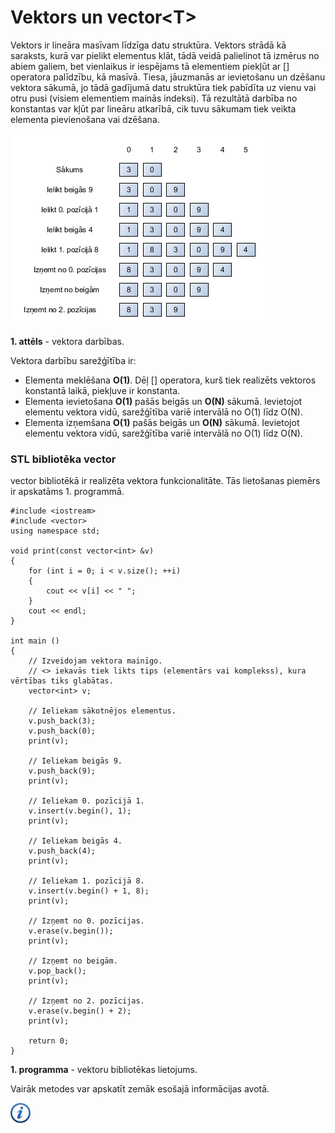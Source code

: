 # Vektors un vector&lt;T&gt;

Vektors ir lineāra masīvam līdzīga datu struktūra. Vektors strādā kā saraksts, kurā var pielikt elementus klāt, tādā veidā palielinot tā izmērus no abiem galiem, bet vienlaikus ir iespējams tā elementiem piekļūt ar [] operatora palīdzību, kā masīvā. Tiesa, jāuzmanās ar ievietošanu un dzēšanu vektora sākumā, jo tādā gadījumā datu struktūra tiek pabīdīta uz vienu vai otru pusi (visiem elementiem mainās indeksi). Tā rezultātā darbība no konstantas var kļūt par lineāru atkarībā, cik tuvu sākumam tiek veikta elementa pievienošana vai dzēšana.

![Vektors](/media/theory/vector.png)

**1. attēls** - vektora darbības.

Vektora darbību sarežģītība ir:

- Elementa meklēšana **O(1)**. Dēļ [] operatora, kurš tiek realizēts vektoros konstantā laikā, piekļuve ir konstanta.
- Elementa ievietošana **O(1)** pašās beigās un **O(N)** sākumā. Ievietojot elementu vektora vidū, sarežģītība variē intervālā no O(1) līdz O(N). 
- Elementa izņemšana **O(1)** pašās beigās un **O(N)** sākumā. Ievietojot elementu vektora vidū, sarežģītība variē intervālā no O(1) līdz O(N). 

### STL bibliotēka vector

vector bibliotēkā ir realizēta vektora funkcionalitāte. Tās lietošanas piemērs ir apskatāms 1. programmā.

```
#include <iostream>
#include <vector>
using namespace std;

void print(const vector<int> &v)
{
    for (int i = 0; i < v.size(); ++i)
    {
        cout << v[i] << " ";
    }
    cout << endl;
}

int main ()
{
    // Izveidojam vektora mainīgo.
    // <> iekavās tiek likts tips (elementārs vai komplekss), kura vērtības tiks glabātas.
    vector<int> v;

    // Ieliekam sākotnējos elementus.
    v.push_back(3);
    v.push_back(0);
    print(v);

    // Ieliekam beigās 9.
    v.push_back(9);
    print(v);

    // Ieliekam 0. pozīcijā 1.
    v.insert(v.begin(), 1);
    print(v);

    // Ieliekam beigās 4.
    v.push_back(4);
    print(v);

    // Ieliekam 1. pozīcijā 8.
    v.insert(v.begin() + 1, 8);
    print(v);

    // Izņemt no 0. pozīcijas.
    v.erase(v.begin());
    print(v);

    // Izņemt no beigām.
    v.pop_back();
    print(v);

    // Izņemt no 2. pozīcijas.
    v.erase(v.begin() + 2);
    print(v);

    return 0;
}
```

**1. programma** - vektoru bibliotēkas lietojums.

Vairāk metodes var apskatīt zemāk esošajā informācijas avotā.

<a href="http://www.cplusplus.com/reference/vector/" target="_blank">![Vairāk informācija](/media/theory/information.png)</a>